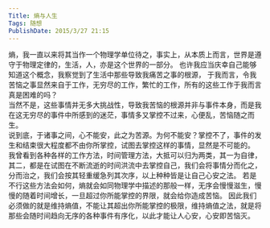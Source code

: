 ```yaml
---
Title: 熵与人生 
Tags: 随想 
PublishDate: 2015/3/27 21:15 
---
```

熵，我一直以来将其当作一个物理学单位待之，事实上，从本质上而言，世界是遵守于物理定律的，生活，人，亦是这个世界的一部分。
也许我应当庆幸自己能够知道这个概念，我察觉到了生活中那些导致我痛苦之事的根源，
于我而言，令我苦恼之事显然来自于工作，无穷尽的工作，繁忙的工作，所有的这些工作于我而言真是困难的吗？  
当然不是，这些事情并无多大挑战性，导致我苦恼的根源并非与事件本身，而是我在这无穷尽的事件中所感到的迷茫，事情多又掌控不过来，心便乱，苦恼随之而生。  
说到底，于诸事之间，心不能安，此之为苦源。为何不能安？掌控不了，事件的发生和结束很大程度都不由你所掌控，试图去掌控这样的事情，显然是不可能的。  
我曾看到各种各样的工作方法，时间管理方法，大抵可以归为两类，其一为自律，其二，都是在试图在不断流逝的时间洪流中去掌控自己，我们会将事情分而化之，分而治之，我们会按其轻重缓急列其次序，以上种种皆是让自己心安之法。
若是不行这些方法会如何，熵就会如同物理学中描述的那般一样，无序会慢慢滋生，慢慢的随着时间增长，一旦超过你所能掌控的界限，就会给你造成苦恼。
因此我们必须做的就是维持熵值，不能让其超出你所能掌控的极限，维持熵值之法，就是将那些会随时间趋向无序的各种事件有序化，以此才能让人心安，心安即苦恼灭。

    